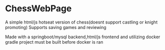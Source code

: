 # ChessWebPage
A simple html/js hotseat version of chess(doesnt support castling or knight promoting)
Supports saving games and reviewing

Made with a springboot/mysql backend,html/js frontend and utilizing docker
gradle project must be built before docker is ran

